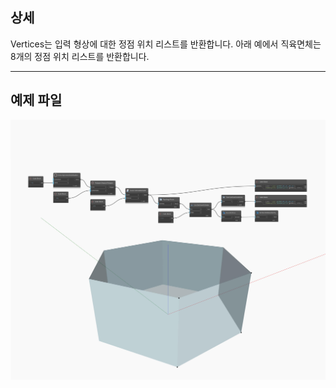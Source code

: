 ## 상세
Vertices는 입력 형상에 대한 정점 위치 리스트를 반환합니다. 아래 예에서 직육면체는 8개의 정점 위치 리스트를 반환합니다.
___
## 예제 파일

![Vertices](./Autodesk.DesignScript.Geometry.Face.Vertices_img.jpg)

